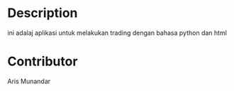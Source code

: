 # Description

ini adalaj aplikasi untuk melakukan trading dengan bahasa python dan html

# Contributor

Aris Munandar